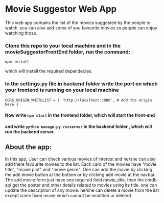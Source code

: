 # Movie Suggestor Web App
This web app contains the list of the movies suggested by the people to watch. you can also add some of you favourite movies so people can enjoy watching those.

### Clone this repo to your local machine and in the movieSuggestorFrontEnd folder, run the command:
`npm install`

which will install the required dependecies.

### In the settings.py file in backend folder write the port on which your frontend is running on your local machine 
`CORS_ORIGIN_WHITELIST = [
    'http://localhost:3000', # Add the origin here
]`

#### Now write `npm start` in the frontend folder, which will start the front-end 
#### and write `python manage.py runserver` in the backend folder , which will run the backend server.



## About the app:
In this app, User can check various movies of interest and he/she can also add there favourite movies to the list. Each card of the movies have "movie title", "movie plot" and "movie genre". One can add the movie by clicking the add movie button at the bottom or by clicking add movie at the navbar. The add movie form just have one required field movie_title, then the omdb api get the poster and other details related to movies using its title. one can update the description of any movie. he/she can delete a movie from the list except some fixed movie which cannot be modified or deleted

